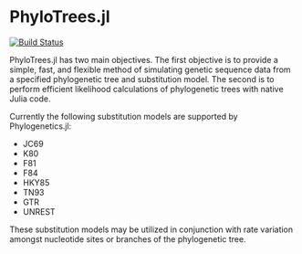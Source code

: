 # PhyloTrees.jl

[![Build Status](https://travis-ci.org/jangevaare/PhyloTrees.jl.svg?branch=master)](https://travis-ci.org/jangevaare/PhyloTrees.jl)

PhyloTrees.jl has two main objectives. The first objective is to provide a simple, fast, and flexible method of simulating genetic sequence data from a specified phylogenetic tree and substitution model. The second is to perform efficient likelihood calculations of phylogenetic trees with native Julia code.

Currently the following substitution models are supported by Phylogenetics.jl:
* JC69
* K80
* F81
* F84
* HKY85
* TN93
* GTR
* UNREST

These substitution models may be utilized in conjunction with rate variation amongst nucleotide sites or branches of the phylogenetic tree.
